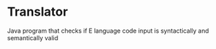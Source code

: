 # Translator
Java program that checks if E language code input is syntactically and semantically valid
